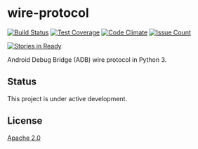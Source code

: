 # wire-protocol

[![Build Status](https://travis-ci.org/adbpy/wire-protocol.svg?branch=master)](https://travis-ci.org/adbpy/wire-protocol)
[![Test Coverage](https://codeclimate.com/github/adbpy/wire-protocol/badges/coverage.svg)](https://codeclimate.com/github/adbpy/wire-protocol/coverage)
[![Code Climate](https://codeclimate.com/github/adbpy/wire-protocol/badges/gpa.svg)](https://codeclimate.com/github/adbpy/wire-protocol)
[![Issue Count](https://codeclimate.com/github/adbpy/wire-protocol/badges/issue_count.svg)](https://codeclimate.com/github/adbpy/wire-protocol)

[![Stories in Ready](https://badge.waffle.io/adbpy/wire-protocol.svg?label=ready&title=Ready)](http://waffle.io/adbpy/wire-protocol)

Android Debug Bridge (ADB) wire protocol in Python 3.

## Status

This project is under active development.

## License

[Apache 2.0](LICENSE)
